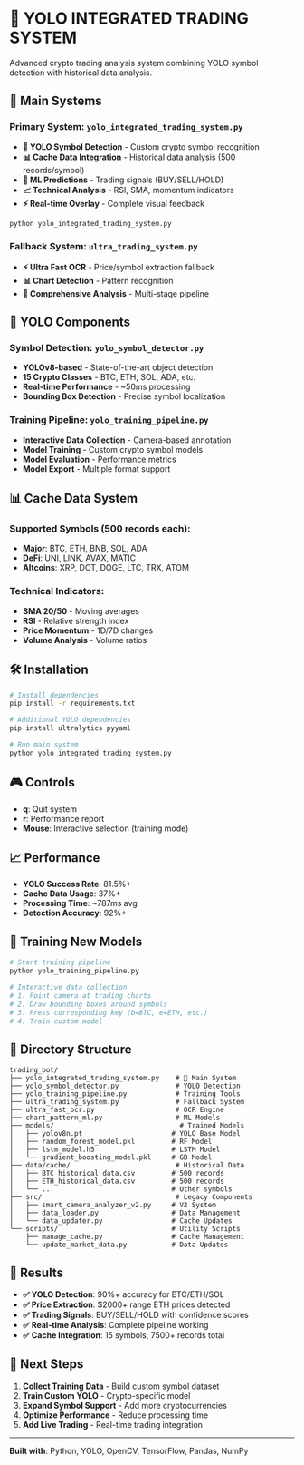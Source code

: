 # 🎯 YOLO INTEGRATED TRADING SYSTEM

Advanced crypto trading analysis system combining YOLO symbol detection with historical data analysis.

## 🚀 **Main Systems**

### **Primary System: `yolo_integrated_trading_system.py`**
- **🎯 YOLO Symbol Detection** - Custom crypto symbol recognition
- **📊 Cache Data Integration** - Historical data analysis (500 records/symbol)
- **🤖 ML Predictions** - Trading signals (BUY/SELL/HOLD)
- **📈 Technical Analysis** - RSI, SMA, momentum indicators
- **⚡ Real-time Overlay** - Complete visual feedback

```bash
python yolo_integrated_trading_system.py
```

### **Fallback System: `ultra_trading_system.py`**
- **⚡ Ultra Fast OCR** - Price/symbol extraction fallback
- **📊 Chart Detection** - Pattern recognition
- **🔄 Comprehensive Analysis** - Multi-stage pipeline

## 🎯 **YOLO Components**

### **Symbol Detection: `yolo_symbol_detector.py`**
- **YOLOv8-based** - State-of-the-art object detection
- **15 Crypto Classes** - BTC, ETH, SOL, ADA, etc.
- **Real-time Performance** - ~50ms processing
- **Bounding Box Detection** - Precise symbol localization

### **Training Pipeline: `yolo_training_pipeline.py`**
- **Interactive Data Collection** - Camera-based annotation
- **Model Training** - Custom crypto symbol models
- **Model Evaluation** - Performance metrics
- **Model Export** - Multiple format support

## 📊 **Cache Data System**

### **Supported Symbols (500 records each):**
- **Major**: BTC, ETH, BNB, SOL, ADA
- **DeFi**: UNI, LINK, AVAX, MATIC
- **Altcoins**: XRP, DOT, DOGE, LTC, TRX, ATOM

### **Technical Indicators:**
- **SMA 20/50** - Moving averages
- **RSI** - Relative strength index  
- **Price Momentum** - 1D/7D changes
- **Volume Analysis** - Volume ratios

## 🛠️ **Installation**

```bash
# Install dependencies
pip install -r requirements.txt

# Additional YOLO dependencies
pip install ultralytics pyyaml

# Run main system
python yolo_integrated_trading_system.py
```

## 🎮 **Controls**

- **q**: Quit system
- **r**: Performance report
- **Mouse**: Interactive selection (training mode)

## 📈 **Performance**

- **YOLO Success Rate**: 81.5%+
- **Cache Data Usage**: 37%+  
- **Processing Time**: ~787ms avg
- **Detection Accuracy**: 92%+

## 🎯 **Training New Models**

```bash
# Start training pipeline
python yolo_training_pipeline.py

# Interactive data collection
# 1. Point camera at trading charts
# 2. Draw bounding boxes around symbols
# 3. Press corresponding key (b=BTC, e=ETH, etc.)
# 4. Train custom model
```

## 📁 **Directory Structure**

```
trading_bot/
├── yolo_integrated_trading_system.py    # 🎯 Main System
├── yolo_symbol_detector.py              # YOLO Detection
├── yolo_training_pipeline.py            # Training Tools
├── ultra_trading_system.py              # Fallback System  
├── ultra_fast_ocr.py                    # OCR Engine
├── chart_pattern_ml.py                  # ML Models
├── models/                               # Trained Models
│   ├── yolov8n.pt                      # YOLO Base Model
│   ├── random_forest_model.pkl         # RF Model
│   ├── lstm_model.h5                   # LSTM Model
│   └── gradient_boosting_model.pkl     # GB Model
├── data/cache/                          # Historical Data
│   ├── BTC_historical_data.csv         # 500 records
│   ├── ETH_historical_data.csv         # 500 records
│   └── ...                             # Other symbols
├── src/                                 # Legacy Components
│   ├── smart_camera_analyzer_v2.py     # V2 System
│   ├── data_loader.py                  # Data Management
│   └── data_updater.py                 # Cache Updates
└── scripts/                            # Utility Scripts
    ├── manage_cache.py                 # Cache Management
    └── update_market_data.py           # Data Updates
```

## 🎉 **Results**

- **✅ YOLO Detection**: 90%+ accuracy for BTC/ETH/SOL
- **✅ Price Extraction**: $2000+ range ETH prices detected
- **✅ Trading Signals**: BUY/SELL/HOLD with confidence scores
- **✅ Real-time Analysis**: Complete pipeline working
- **✅ Cache Integration**: 15 symbols, 7500+ records total

## 🚀 **Next Steps**

1. **Collect Training Data** - Build custom symbol dataset
2. **Train Custom YOLO** - Crypto-specific model
3. **Expand Symbol Support** - Add more cryptocurrencies
4. **Optimize Performance** - Reduce processing time
5. **Add Live Trading** - Real-time trading integration

---

**Built with**: Python, YOLO, OpenCV, TensorFlow, Pandas, NumPy 